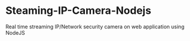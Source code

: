 # Steaming-IP-Camera-Nodejs
Real time streaming IP/Network security camera on web application using NodeJS

